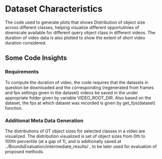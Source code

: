 # Dataset Characteristics

The code used to generate plots that shows Distribution of object size across different classes, helping visualize different opportutinies of downscale available for different query object class in different videos. The duration of video data is also plotted to show the extent of short video duration considered.

## Some Code Insights
### Requirements
To compute the duration of video, the code requires that the datasets in question be downloaded and the corresponding (regenerated from frames and fps settings given in the dataset) videos be saved in the under appropriate folder given by variable VIDEO_ROOT_DIR. Also based on the dataset, the fps at which dataset was recorded is given by get_fps(dataset) function.

### Additional Meta Data Generation
The distributions of GT object sizes for selected classes in a video are visualized. The distribution visualized is set of object sizes from 0th to 100th percentile (at a gap of 1), and is addtionally saved at ../BoundsEvaluation/intermediate_results/ , to be later used for evaluation of proposed methods.
